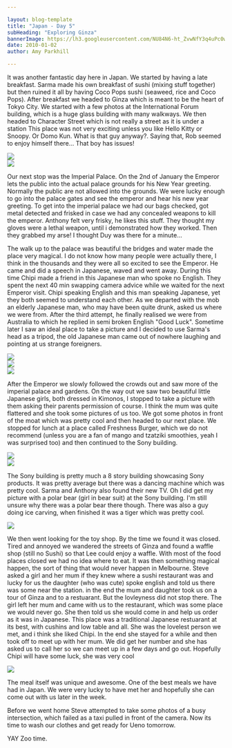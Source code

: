 ```yaml
---

layout: blog-template
title: "Japan - Day 5"
subHeading: "Exploring Ginza"
bannerImage: https://lh3.googleusercontent.com/NU84N6-ht_ZvwNfY3q4uPc0wusk6KScfYCxrRRulmKneemIMOMPc9ZetXAlF_OQfaoBNqJhi7azRccPkUV4VwI2V-u7w5GYNCaape6kuYa2Sl6HoIMV4c2HO42UpAqX6g1lhVy6d61F8-hdf4uhOpa7lO7NYJliBv58pWcxTuj7JBtkx7AqO4ESjtwwScl4s2xK04pfqJjqQ9JE_juPaPfk28wLm_AwPD8TB2eXzLJe6oE19R8r6OhdDW5TcrhE6Fqp5Te7_oO8mr2g246NYHDNsWySBehQII2a-KyXToy2owxcVNAP9npxNTWZ6btwnMCaW7nvB6YDzF_OjVQkyiFZlLtUUTM7O1DxF5dyoQeOImb86V0eLdjpZik-KyW4RsoQWIagPApcNrBfOcSmLWnMV81xfGtWym5JOZdFtpOiM3jLdhSjfy5evNVWtg8FMlVsYVVL0Ft_oM4y1BoAlRqctnK0dhC56MOrp2NLzxXIttOCBNl9RGcNAwoYUoCEJDLKNx9wcYBm8AhznB7U82y9tdjnw_yzVMl5PTtczVk5nSGlF_9z67C0RJwJ2lvQi_fsPtd-6IZ92QYWQ3q5mh8F4pn9fEj2kl_u4YztKUVlVQqgW=w1366-h196-no
date: 2010-01-02
author: Amy Parkhill

---
```

It was another fantastic day here in Japan. We started by having a late breakfast. Sarma made his own breakfast of sushi (mixing stuff together) but then ruined it all by having Coco Pops sushi (seaweed, rice and Coco Pops). After breakfast we headed to Ginza which is meant to be the heart of Tokyo City. We started with a few photos at the International Forum building, which is a huge glass building with many walkways. We then headed to Character Street which is not really a street as it is under a station This place was not very exciting unless you like Hello Kitty or Snoopy. Or Domo Kun. What is that guy anyway?. Saying that, Rob seemed to enjoy himself there... That boy has issues!

<div class="center-image"><img src="https://4.bp.blogspot.com/-kqep8nXaKs8/WBbhQDK9kyI/AAAAAAAACaE/Xi5BQZoVKdUrO-YvUkMPv-PaYIK6JXwbACLcB/s320/dscf0854%255B1%255D.jpg" /></div>
<div class="center-image"><img src="https://4.bp.blogspot.com/-ul1K-iuhUsk/WBbiA7Q5eNI/AAAAAAAACaU/Jnk9NVsxN4cIg5AwTQRdkhSWFXKjSfAJACLcB/s320/img_1259%255B1%255D.jpg" /></div>

Our next stop was the Imperial Palace. On the 2nd of January the Emperor lets the public into the actual palace grounds for his New Year greeting. Normally the public are not allowed into the grounds. We were lucky enough to go into the palace gates and see the emperor and hear his new year greeting. To get into the imperial palace we had our bags checked, got metal detected and frisked in case we had any concealed weapons to kill the emperor. Anthony felt very frisky, he likes this stuff. They thought my gloves were a lethal weapon, until i demonstrated how they worked. Then they grabbed my arse! I thought Duy was there for a minute... 

The walk up to the palace was beautiful the bridges and water made the place very magical. I do not know how many people were actually there, I think in the thousands and they were all so excited to see the Emperor. He came and did a speech in Japanese, waved and went away. During this time Chipi made a friend in this Japanese man who spoke no English. They spent the next 40 min swapping camera advice while we waited for the next Emperor visit. Chipi speaking English and this man speaking Japanese, yet they both seemed to understand each other. As we departed with the mob an elderly Japanese man, who may have been quite drunk, asked us where we were from. After the third attempt, he finally realised we were from Australia to which he replied in semi broken English "Good Luck". Sometime later I saw an ideal place to take a picture and I decided to use Sarma's head as a tripod, the old Japanese man came out of nowhere laughing and pointing at us strange foreigners. 

<div class="center-image"><img src="https://4.bp.blogspot.com/-LvChHF_xljM/WBbiT8YenVI/AAAAAAAACac/VoZ25LgrCZwK9DH5YwtXBy7nagn81ElcACLcB/s320/dscf0869%255B1%255D.jpg" /></div>
<div class="center-image"><img src="https://4.bp.blogspot.com/-Gnu46h6KG04/WBbiaGdF9TI/AAAAAAAACag/Kk_ADly9uF0okTls_rUjDrmaQlWyrKcJQCLcB/s320/dscf0878%255B1%255D.jpg" /></div>
<div class="center-image"><img src="https://3.bp.blogspot.com/-j4BFhhP30K4/WBbjCqPr-rI/AAAAAAAACbA/lfayTP8k-4gU2SytNNoox6IvabomMDXWACLcB/s320/dscf0889%255B1%255D.jpg" /></div>

After the Emperor we slowly followed the crowds out and saw more of the imperial palace and gardens. On the way out we saw two beautiful little Japanese girls, both dressed in Kimonos, I stopped to take a picture with them asking their parents permission of course. I think the mum was quite flattered and she took some pictures of us too. We got some photos in front of the moat which was pretty cool and then headed to our next place. We stopped for lunch at a place called Freshness Burger, which we do not recommend (unless you are a fan of mango and tzatziki smoothies, yeah I was surprised too) and then continued to the Sony building.

<div class="center-image"><img src="https://1.bp.blogspot.com/-gBZ61KArFo8/WBbkGvWV-BI/AAAAAAAACbQ/jUWbu84XlXMYrrHOxlEjrYynMei7EbtRACLcB/s320/img_1363%255B1%255D.jpg" /></div>
<div class="center-image"><img src="https://1.bp.blogspot.com/-1FeHUCyKz4c/WBbin4njlrI/AAAAAAAACas/UMeuDRb9acErsDY0GCbFPMWSmfwKtoNbwCLcB/s320/dscf0899%255B1%255D.jpg" /></div>

The Sony building is pretty much a 8 story building showcasing Sony products. It was pretty average but there was a dancing machine which was pretty cool. Sarma and Anthony also found their new TV. Oh I did get my picture with a polar bear (girl in bear suit) at the Sony building. I'm still unsure why there was a polar bear there though. There was also a guy doing ice carving, when finished it was a tiger which was pretty cool.

<div class="center-image"><img src="https://2.bp.blogspot.com/-4tzJ3YqFIgg/WBblwyfFbMI/AAAAAAAACb0/Ngetp4pEQLcWO-FoNvOXJiB4gomlKzoUgCEw/s320/img_1417%255B1%255D.jpg" /></div>

We then went looking for the toy shop. By the time we found it was closed. Tired and annoyed we wandered the streets of Ginza and found a waffle shop (still no Sushi) so that Lee could enjoy a waffle. With most of the food places closed we had no idea where to eat. It was then something magical happen, the sort of thing that would never happen in Melbourne. Steve asked a girl and her mum if they knew where a sushi restaurant was and lucky for us the daughter (who was cute) spoke english and told us there was some near the station. in the end the mum and daughter took us on a tour of Ginza and to a restuarant. But the lovleyness did not stop there. The girl left her mum and came with us to the restaurant, which was some place we would never go. She then told us she would come in and help us order as it was in Japanese. This place was a traditional Japanese restuarant at its best, with cushins and low table and all. She was the lovelest person we met, and i think she liked Chipi. In the end she stayed for a while and then took off to meet up with her mum. We did get her number and she has asked us to call her so we can meet up in a few days and go out. Hopefully Chipi will have some luck, she was very cool

<div class="center-image"><img src="https://2.bp.blogspot.com/-EDXvc9TiSgE/WBbmSzZsGiI/AAAAAAAACb4/OJVgvQ5IRWUURSgO1t9OL7eB-BNI0oD9ACEw/s320/P1020404%255B1%255D.jpg" /></div>

The meal itself was unique and awesome. One of the best meals we have had in Japan. We were very lucky to have met her and hopefully she can come out with us later in the week.

Before we went home Steve attempted to take some photos of a busy intersection, which failed as a taxi pulled in front of the camera. Now its time to wash our clothes and get ready for Ueno tomorrow. 

YAY Zoo time.